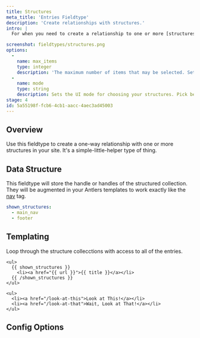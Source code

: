 ```yaml
---
title: Structures
meta_title: 'Entries Fieldtype'
description: 'Create relationships with structures.'
intro: |
  For when you need to create a relationship to one or more [structures](/structures). This could be useful to pick which version of a sidebar or footer to include on a page, or other similar things.

screenshot: fieldtypes/structures.png
options:
  -
    name: max_items
    type: integer
    description: 'The maximum number of items that may be selected. Setting this to `1` will automatically change the UI to a dropdown.'
  -
    name: mode
    type: string
    description: Sets the UI mode for choosing your structures. Pick between `Stack Selector`, `Select Dropdown`, or `Typeahead Field`.
stage: 4
id: 5a55198f-fcb6-4cb1-aacc-4aec3ad45003
---
```

## Overview

Use this fieldtype to create a one-way relationship with one or more structures in your site. It's a simple-little-helper type of thing.

## Data Structure

This fieldtype will store the handle or handles of the structured collection. They will be augmented in your Antlers templates to work exactly like the [nav](/tags/nav) tag.

``` yaml
shown_structures:
  - main_nav
  - footer
  ```

## Templating

Loop through the structure collecctions with access to all of the entries.

```
<ul>
  {{ shown_structures }}
    <li><a href="{{ url }}">{{ title }}</a></li>
  {{ /shown_structures }}
</ul>
```

``` output
<ul>
  <li><a href="/look-at-this">Look at This!</a></li>
  <li><a href="/look-at-that">Wait, Look at That!</a></li>
</ul>
```

## Config Options
